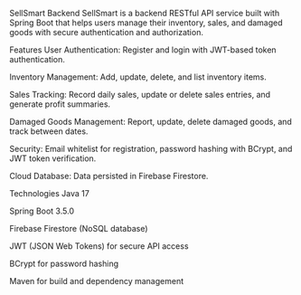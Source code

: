 SellSmart Backend
SellSmart is a backend RESTful API service built with Spring Boot that helps users manage their inventory, sales, and damaged goods with secure authentication and authorization.

Features
User Authentication: Register and login with JWT-based token authentication.

Inventory Management: Add, update, delete, and list inventory items.

Sales Tracking: Record daily sales, update or delete sales entries, and generate profit summaries.

Damaged Goods Management: Report, update, delete damaged goods, and track between dates.

Security: Email whitelist for registration, password hashing with BCrypt, and JWT token verification.

Cloud Database: Data persisted in Firebase Firestore.

Technologies
Java 17

Spring Boot 3.5.0

Firebase Firestore (NoSQL database)

JWT (JSON Web Tokens) for secure API access

BCrypt for password hashing

Maven for build and dependency management

